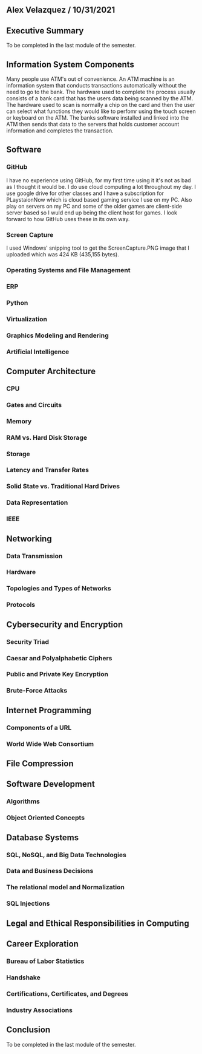 ## Alex Velazquez / 10/31/2021

## Executive Summary
To be completed in the last module of the semester.

## Information System Components
  Many people use ATM's out of convenience. An ATM machine is an information system that conducts transactions automatically without the need to go to the bank. The hardware used to complete the process usually consists of a bank card that has the users data being scanned by the ATM. The hardware used to scan is normally a chip on the card and then the user can select what functions they would like to perfomr using the touch screen or keyboard on the ATM. The banks software installed and linked into the ATM then sends that data to the servers that holds customer account information and completes the transaction. 
## Software
### GitHub 
  I have no experience using GitHub, for my first time using it it's not as bad as I thought it would be. I do use cloud computing a lot throughout my day. I use google drive for other classes and I have a subscription for PLaystaionNow which is cloud based gaming service I use on my PC. Also play on servers on my PC and some of the older games are client-side server based so I wuld end up being the client host for games. I look forward to how GitHub uses these in its own way.
### Screen Capture
  I used Windows' snipping tool to get the ScreenCapture.PNG image that I uploaded which was 424 KB (435,155 bytes). 
### Operating Systems and File Management
### ERP
### Python
### Virtualization
### Graphics Modeling and Rendering
### Artificial Intelligence

## Computer Architecture
### CPU
### Gates and Circuits
### Memory
### RAM vs. Hard Disk Storage
### Storage
### Latency and Transfer Rates 

### Solid State vs. Traditional Hard Drives
### Data Representation
### IEEE

## Networking
### Data Transmission
### Hardware
### Topologies and Types of Networks
### Protocols

## Cybersecurity and Encryption
### Security Triad
### Caesar and Polyalphabetic Ciphers
### Public and Private Key Encryption
### Brute-Force Attacks

## Internet Programming
### Components of a URL
### World Wide Web Consortium

## File Compression

## Software Development
### Algorithms
### Object Oriented Concepts

## Database Systems
### SQL, NoSQL, and Big Data Technologies
### Data and Business Decisions
### The relational model and Normalization
### SQL Injections

## Legal and Ethical Responsibilities in Computing
### 

## Career Exploration
### Bureau of Labor Statistics
### Handshake
### Certifications, Certificates, and Degrees
### Industry Associations

## Conclusion
To be completed in the last module of the semester.

